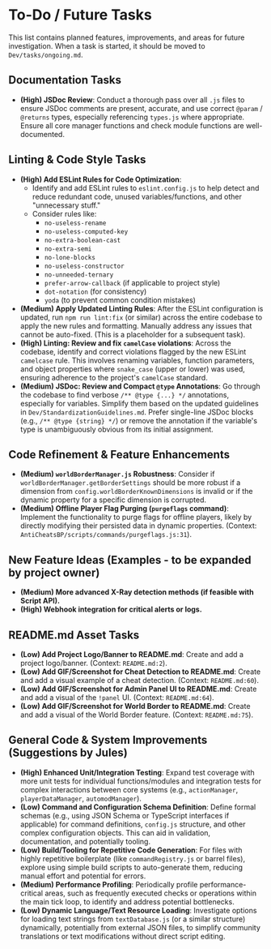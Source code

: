 # To-Do / Future Tasks

This list contains planned features, improvements, and areas for future investigation. When a task is started, it should be moved to `Dev/tasks/ongoing.md`.

## Documentation Tasks
- **(High) JSDoc Review**: Conduct a thorough pass over all `.js` files to ensure JSDoc comments are present, accurate, and use correct `@param` / `@returns` types, especially referencing `types.js` where appropriate. Ensure all core manager functions and check module functions are well-documented.

## Linting & Code Style Tasks
- **(High) Add ESLint Rules for Code Optimization**:
    - Identify and add ESLint rules to `eslint.config.js` to help detect and reduce redundant code, unused variables/functions, and other "unnecessary stuff."
    - Consider rules like:
        - `no-useless-rename`
        - `no-useless-computed-key`
        - `no-extra-boolean-cast`
        - `no-extra-semi`
        - `no-lone-blocks`
        - `no-useless-constructor`
        - `no-unneeded-ternary`
        - `prefer-arrow-callback` (if applicable to project style)
        - `dot-notation` (for consistency)
        - `yoda` (to prevent common condition mistakes)
- **(Medium) Apply Updated Linting Rules**: After the ESLint configuration is updated, run `npm run lint:fix` (or similar) across the entire codebase to apply the new rules and formatting. Manually address any issues that cannot be auto-fixed. (This is a placeholder for a subsequent task).
- **(High) Linting: Review and fix `camelCase` violations**: Across the codebase, identify and correct violations flagged by the new ESLint `camelcase` rule. This involves renaming variables, function parameters, and object properties where `snake_case` (upper or lower) was used, ensuring adherence to the project's `camelCase` standard.
- **(Medium) JSDoc: Review and Compact `@type` Annotations**: Go through the codebase to find verbose `/** @type {...} */` annotations, especially for variables. Simplify them based on the updated guidelines in `Dev/StandardizationGuidelines.md`. Prefer single-line JSDoc blocks (e.g., `/** @type {string} */`) or remove the annotation if the variable's type is unambiguously obvious from its initial assignment.

## Code Refinement & Feature Enhancements
- **(Medium) `worldBorderManager.js` Robustness**: Consider if `worldBorderManager.getBorderSettings` should be more robust if a dimension from `config.worldBorderKnownDimensions` is invalid or if the dynamic property for a specific dimension is corrupted.
- **(Medium) Offline Player Flag Purging (`purgeflags` command)**: Implement the functionality to purge flags for offline players, likely by directly modifying their persisted data in dynamic properties. (Context: `AntiCheatsBP/scripts/commands/purgeflags.js:31`).

## New Feature Ideas (Examples - to be expanded by project owner)
- **(Medium) More advanced X-Ray detection methods (if feasible with Script API).**
- **(High) Webhook integration for critical alerts or logs.**

## README.md Asset Tasks
- **(Low) Add Project Logo/Banner to README.md**: Create and add a project logo/banner. (Context: `README.md:2`).
- **(Low) Add GIF/Screenshot for Cheat Detection to README.md**: Create and add a visual example of a cheat detection. (Context: `README.md:60`).
- **(Low) Add GIF/Screenshot for Admin Panel UI to README.md**: Create and add a visual of the `!panel` UI. (Context: `README.md:64`).
- **(Low) Add GIF/Screenshot for World Border to README.md**: Create and add a visual of the World Border feature. (Context: `README.md:75`).

## General Code & System Improvements (Suggestions by Jules)
- **(High) Enhanced Unit/Integration Testing**: Expand test coverage with more unit tests for individual functions/modules and integration tests for complex interactions between core systems (e.g., `actionManager`, `playerDataManager`, `automodManager`).
- **(Low) Command and Configuration Schema Definition**: Define formal schemas (e.g., using JSON Schema or TypeScript interfaces if applicable) for command definitions, `config.js` structure, and other complex configuration objects. This can aid in validation, documentation, and potentially tooling.
- **(Low) Build/Tooling for Repetitive Code Generation**: For files with highly repetitive boilerplate (like `commandRegistry.js` or barrel files), explore using simple build scripts to auto-generate them, reducing manual effort and potential for errors.
- **(Medium) Performance Profiling**: Periodically profile performance-critical areas, such as frequently executed checks or operations within the main tick loop, to identify and address potential bottlenecks.
- **(Low) Dynamic Language/Text Resource Loading**: Investigate options for loading text strings from `textDatabase.js` (or a similar structure) dynamically, potentially from external JSON files, to simplify community translations or text modifications without direct script editing.

